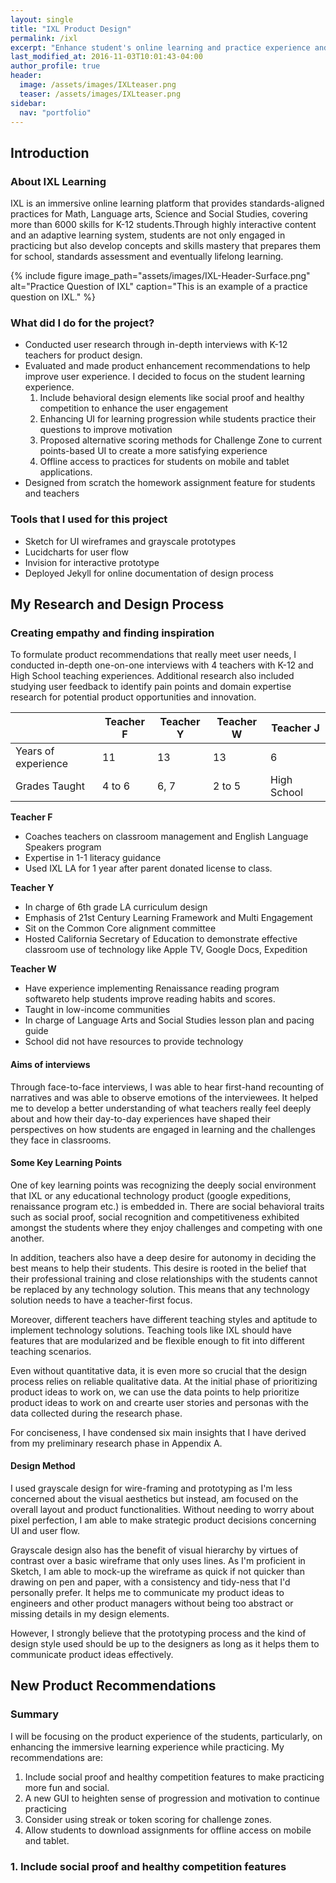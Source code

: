 ```yaml
---
layout: single
title: "IXL Product Design"
permalink: /ixl
excerpt: "Enhance student's online learning and practice experience and design a new homework assignment feature"
last_modified_at: 2016-11-03T10:01:43-04:00
author_profile: true
header:
  image: /assets/images/IXLteaser.png
  teaser: /assets/images/IXLteaser.png
sidebar:
  nav: "portfolio"
---
```

<!--![IXL Learning Product Design](assets/images/IXL-header.png)-->

## Introduction

### About IXL Learning

IXL is an immersive online learning platform that provides standards-aligned practices for Math, Language arts, Science and Social Studies, covering more than 6000 skills for K-12 students.Through highly interactive content and an adaptive learning system, students are not only engaged in practicing but also develop concepts and skills mastery that prepares them for school, standards assessment and eventually lifelong learning.

{% include figure image_path="assets/images/IXL-Header-Surface.png" alt="Practice Question of IXL" caption="This is an example of a practice question on IXL." %}

### What did I do for the project?

*   Conducted user research through in-depth interviews with K-12 teachers for product design.
*   Evaluated and made product enhancement recommendations to help improve user experience. I decided to focus on the student learning experience.
    1.  Include behavioral design elements like social proof and healthy competition to enhance the user engagement
    2.  Enhancing UI for learning progression while students practice their questions to improve motivation
    3.  Proposed alternative scoring methods for Challenge Zone to current points-based UI to create a more satisfying experience
    4.  Offline access to practices for students on mobile and tablet applications.
*   Designed from scratch the homework assignment feature for students and teachers

### Tools that I used for this project

*   Sketch for UI wireframes and grayscale prototypes
*   Lucidcharts for user flow
*   Invision for interactive prototype
*   Deployed Jekyll for online documentation of design process

## My Research and Design Process

### Creating empathy and finding inspiration

To formulate product recommendations that really meet user needs, I conducted in-depth one-on-one interviews with 4 teachers with K-12 and High School teaching experiences. Additional research also included studying user feedback to identify pain points and domain expertise research for potential product opportunities and innovation.

<table class="table">

<thead>

<tr>

<th></th>

<th>Teacher F</th>

<th>Teacher Y</th>

<th>Teacher W</th>

<th>Teacher J</th>

</tr>

</thead>

<tbody>

<tr>

<td>Years of experience</td>

<td>11</td>

<td>13</td>

<td>13</td>

<td>6</td>

</tr>

<tr>

<td>Grades Taught</td>

<td>4 to 6</td>

<td>6, 7</td>

<td>2 to 5</td>

<td>High School</td>

</tr>

</tbody>

</table>

**Teacher F**

*   Coaches teachers on classroom management and English Language Speakers program
*   Expertise in 1-1 literacy guidance
*   Used IXL LA for 1 year after parent donated license to class.

**Teacher Y**

*   In charge of 6th grade LA curriculum design
*   Emphasis of 21st Century Learning Framework and Multi Engagement
*   Sit on the Common Core alignment committee
*   Hosted California Secretary of Education to demonstrate effective classroom use of technology like Apple TV, Google Docs, Expedition

**Teacher W**

*   Have experience implementing Renaissance reading program softwareto help students improve reading habits and scores.
*   Taught in low-income communities
*   In charge of Language Arts and Social Studies lesson plan and pacing guide
*   School did not have resources to provide technology

#### Aims of interviews

Through face-to-face interviews, I was able to hear first-hand recounting of narratives and was able to observe emotions of the interviewees. It helped me to develop a better understanding of what teachers really feel deeply about and how their day-to-day experiences have shaped their perspectives on how students are engaged in learning and the challenges they face in classrooms.

#### Some Key Learning Points

One of key learning points was recognizing the deeply social environment that IXL or any educational technology product (google expeditions, renaissance program etc.) is embedded in. There are social behavioral traits such as social proof, social recognition and competitiveness exhibited amongst the students where they enjoy challenges and competing with one another.

In addition, teachers also have a deep desire for autonomy in deciding the best means to help their students. This desire is rooted in the belief that their professional training and close relationships with the students cannot be replaced by any technology solution. This means that any technology solution needs to have a teacher-first focus.

Moreover, different teachers have different teaching styles and aptitude to implement technology solutions. Teaching tools like IXL should have features that are modularized and be flexible enough to fit into different teaching scenarios.

Even without quantitative data, it is even more so crucial that the design process relies on reliable qualitative data. At the initial phase of prioritizing product ideas to work on, we can use the data points to help prioritize product ideas to work on and crearte user stories and personas with the data collected during the research phase.

For conciseness, I have condensed six main insights that I have derived from my preliminary research phase in Appendix A.

#### Design Method

I used grayscale design for wire-framing and prototyping as I'm less concerned about the visual aesthetics but instead, am focused on the overall layout and product functionalities. Without needing to worry about pixel perfection, I am able to make strategic product decisions concerning UI and user flow.

Grayscale design also has the benefit of visual hierarchy by virtues of contrast over a basic wireframe that only uses lines. As I'm proficient in Sketch, I am able to mock-up the wireframe as quick if not quicker than drawing on pen and paper, with a consistency and tidy-ness that I'd personally prefer. It helps me to communicate my product ideas to engineers and other product managers without being too abstract or missing details in my design elements.

However, I strongly believe that the prototyping process and the kind of design style used should be up to the designers as long as it helps them to communicate product ideas effectively.

<!-- ## Prompt One: How would I describe IXL to a teacher?

IXL is an immersive online learning platform that provides standards-aligned practices for Math, Language arts, Science and Social Studies, covering more than 6000 skills for K-12 students.

Through highly interactive content and an adaptive learning system, students are not only engaged in practicing but also develop concepts and skills mastery that prepares them for school, standards assessment and eventually lifelong learning.

IXL can be adapted to your teaching style be it flipped classroom to 1:1 and with the analytics tools, you can personalize instruction and feedback to help every student to excel by pinpointing their weaknesses and monitoring their progress.

#### Identifying value propositions of the product:

<table class="table table-condensed">

<thead>

<tr>

<th>Helping Students to Learn</th>

<th>Helping Teachers to Teach</th>

</tr>

</thead>

<tbody>

<tr>

<td>

<ul>
<li>Standards-aligned practices</li>
<li>Subjects include Math, Language Arts, Science & Social Studies</li>
<li>Practice more than 6000 skills</li>
<li>
  <ul>Interactive Content
      <li>Visual Graphics</li>
      <li>Virtual Rewards System</li>
      <li>Adaptive Difficulty</li>
      <li>Immediate Feedback</li>
  </ul>
</li>
<li>Geared towards skilled mastered and real understanding of concepts at hand</li>
<li>Preparation for school, standards assessments and lifelong learning</li>
</ul>

</td>

<td>

<ul>
<li>Suits any teaching style and classroom environments</li>
<li>Identify student needs through analytics</li>
<li>Adapt your teaching with actionable insights and information about every student's learning needs</li>
<li>Use it to teach skills aligned to school and district standards</li>
<li>View your students' practice in real-time</li>
</ul>

</td>

</tr>

</tbody>

</table> -->

## New Product Recommendations

### Summary

I will be focusing on the product experience of the students, particularly, on enhancing the immersive learning experience while practicing. My recommendations are:

1.  Include social proof and healthy competition features to make practicing more fun and social.
2.  A new GUI to heighten sense of progression and motivation to continue practicing
3.  Consider using streak or token scoring for challenge zones.
4.  Allow students to download assignments for offline access on mobile and tablet.

### 1. Include social proof and healthy competition features
